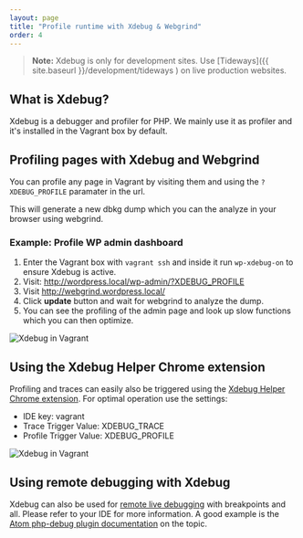 ```yaml
---
layout: page
title: "Profile runtime with Xdebug & Webgrind"
order: 4
---
```


> **Note:** Xdebug is only for development sites. Use [Tideways]({{ site.baseurl }}/development/tideways ) on live production websites.

## What is Xdebug?

Xdebug is a debugger and profiler for PHP. We mainly use it as profiler and it's installed in the Vagrant box by default.

## Profiling pages with Xdebug and Webgrind

You can profile any page in Vagrant by visiting them and using the `?XDEBUG_PROFILE` paramater in the url.

This will generate a new dbkg dump which you can the analyze in your browser using webgrind.

### Example: Profile WP admin dashboard
1. Enter the Vagrant box with `vagrant ssh` and inside it run `wp-xdebug-on` to ensure Xdebug is active.
1. Visit: http://wordpress.local/wp-admin/?XDEBUG_PROFILE
1. Visit http://webgrind.wordpress.local/
1. Click **update** button and wait for webgrind to analyze the dump.
1. You can see the profiling of the admin page and look up slow functions which you can then optimize.

![Xdebug in Vagrant]({{site.baseurl}}/images/webgrind-example.png)

## Using the Xdebug Helper Chrome extension

Profiling and traces can easily also be triggered using the [Xdebug Helper Chrome extension](https://github.com/mac-cain13/xdebug-helper-for-chrome). For optimal operation use the settings:
* IDE key: vagrant
* Trace Trigger Value: XDEBUG_TRACE
* Profile Trigger Value: XDEBUG_PROFILE

![Xdebug in Vagrant]({{site.baseurl}}/images/xdebug-helper-settings.png)

## Using remote debugging with Xdebug

Xdebug can also be used for [remote live debugging](https://xdebug.org/docs/remote) with breakpoints and all. Please refer to your IDE for more information. A good example is the [Atom php-debug plugin documentation](https://atom.io/packages/php-debug) on the topic.
